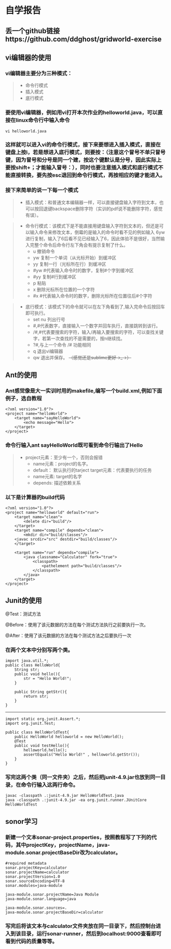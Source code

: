# 自学报告
## 丢一个github链接https://github.com/ddghost/gridworld-exercise 
## vi编辑器的使用
### vi编辑器主要分为三种模式：
> * 命令行模式
> * 插入模式
> * 底行模式
### 要使用vi编辑器，例如用vi打开本次作业的helloworld.java，可以直接在linux命令行中输入命令  
```
vi helloworld.java
```
### 这样就可以进入vi的命令行模式，接下来要想进入插入模式，直接在键盘上按i，若是想进入底行模式，则要按：（注意这个冒号不单只冒号键，因为冒号和分号是同一个建，按这个键默认是分号，因此实际上要按shift+；才能输入冒号：），同时也要注意插入模式和底行模式不能直接转换，要先按esc退回到命令行模式，再按相应的键才能进入。
### 接下来简单的说一下每一个模式
> * 插入模式：和普通文本编辑器一样，可以直接键盘输入字符到文本，也可以按回退键backspace删除字符（实训的pdf说不能删除字符，感觉有误）。

> * 命令行模式：该模式下是不能直接用键盘输入字符到文本的，但还是可以输入命令来修改文本，倒霉的是输入的命令时看不见的例如输入 6yw 进行复制，输入了6后看不见已经输入了6，因此体验不是很好，当然输入完整个命令后命令行左下角会有提示复制了什么。
>   * u 撤销命令 
>   * yw 复制一个单词（从光标开始）到缓冲区
>   * yy 复制一行（光标所在行）到缓冲区
>   * #yw #代表输入命令时的数字，复制#个字到缓冲区
>   * #yy 复制#行到缓冲区
>   * p 粘贴
>   * x 删除光标所在位置的一个字符
>   * #x #代表输入命令时的数字，删除光标所在位置往后#个字符

> * 底行模式：该模式下的命令就可以在左下角看到了,输入完命令后按回车即可执行。
>   * set nu 列出行号
>   * #,#代表数字，直接输入一个数字并回车执行，直接跳转到该行。
>   * /#,#代表要搜索的字符，输入/再输入要搜索的字符，可以查找关键字，若第一次查找的不是需要的，按n继续找。
>   * ?#,与上一个命令 /# 功能相同
>   * q 退出vi编辑器
>   * qw 退出并保存。
~~（感觉还是sublime更好→_→）~~

## Ant的使用
### Ant感觉像是大一实训时用的makefile,编写一个build.xml,例如下面例子，选自教程
```
<?xml version="1.0"?>
<project name="helloWorld">
    <target name="sayHelloWorld">
        <echo message="Hello">
    </target>
</project>
```
### 命令行输入ant sayHelloWorld既可看到命令行输出了Hello
> * project元素：至少有一个，否则会报错
>   * name元素：project的名字。
>   * default： 默认执行的tarject
>   target元素：代表要执行的任务
>   * name元素: target的名字
>   * depends: 描述依赖关系

### 以下是计算器的build代码
```
<?xml version="1.0"?>
<project name="helloworld" default="run">
	<target name="clean">
		<delete dir="build"/>
	</target>
	<target name="compile" depends="clean">
		<mkdir dir="build/classes"/>
	<javac srcdir="src" destdir="build/classes"/>
	</target>

	<target name="run" depends="compile">
		<java classname="Calculator" fork="true">
			<classpath>
				<pathelement path="build/classes"/>
			</classpath>
		</java>
	</target>
</project>
```
## Junit的使用
@Test：测试方法

@Before：使用了该元数据的方法在每个测试方法执行之前要执行一次。

@After：使用了该元数据的方法在每个测试方法之后要执行一次
### 在两个文本中分别写两个类。
```
import java.util.*;
public class HelloWorld{
	String str;
	public void hello(){
		str = "Hello World!";
	}

	public String getStr(){
		return str;
	}
}
```
------------------------------------------------------------------------------------------
```
import static org.junit.Assert.*;
import org.junit.Test;

public class HelloWorldTest{
	public HelloWorld helloworld = new HelloWorld();
	@Test
	public void testHello(){
		helloworld.hello();
		assertEquals("Hello World!" , helloworld.getStr());
	}
}
```
### 写完这两个类（同一文件夹）之后，然后把junit-4.9.jar也放到同一目录，在命令行输入这两行命令。
```
javac -classpath .:junit-4.9.jar HelloWorldTest.java 
java -classpath .:junit-4.9.jar -ea org.junit.runner.JUnitCore  HelloWorldTest 
```

## sonor学习
### 新建一个文本sonar-project.properties，按照教程写了下列的代码，其中projectKey，projectName，java-module.sonar.projectBaseDir改为calculator。
```
#required metadata
sonar.projectKey=calculator
sonar.projectName=calculator
sonar.projectVersion=1.0
sonar.sourceEncoding=UTF-8
sonar.modules=java-module

java-module.sonar.projectName=Java Module
java-module.sonar.language=java 

java-module.sonar.sources=.
java-module.sonar.projectBaseDir=calculator
```
### 写完后将该文本与calculator文件夹放在同一目录下，然后控制台进入到该目录，运行sonar-runner，然后到localhost:9000查看即可看到代码的质量等等。
